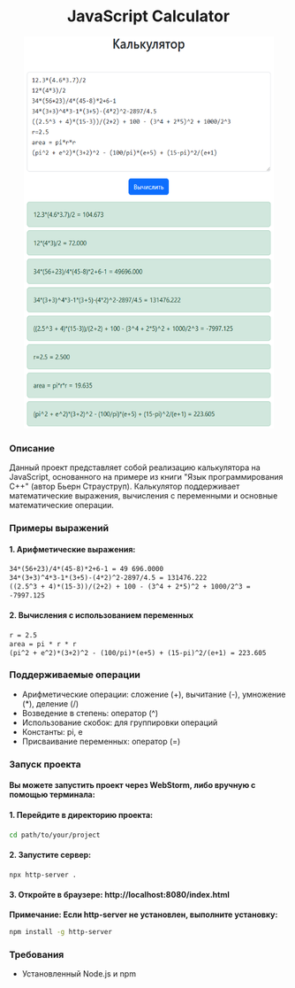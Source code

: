 <div style="text-align: center;">
    <h1>JavaScript Calculator</h1>
</div>

<p style="text-align: center;">
    <img src="public/images/calc.png" alt="Описание изображения" width="453" height="709">
</p>


### Описание
Данный проект представляет собой реализацию калькулятора на JavaScript, основанного на примере из книги "Язык программирования C++" (автор Бьерн Страуструп). Калькулятор поддерживает математические выражения, вычисления с переменными и основные математические операции.

### Примеры выражений

#### 1. Арифметические выражения:
```plaintext
34*(56+23)/4*(45-8)*2+6-1 = 49 696.0000
34*(3+3)^4*3-1*(3+5)-(4*2)^2-2897/4.5 = 131476.222
((2.5^3 + 4)*(15-3))/(2+2) + 100 - (3^4 + 2*5)^2 + 1000/2^3 = -7997.125
```
#### 2. Вычисления с использованием переменных
```plaintext
r = 2.5
area = pi * r * r
(pi^2 + e^2)*(3+2)^2 - (100/pi)*(e+5) + (15-pi)^2/(e+1) = 223.605
```

### Поддерживаемые операции

 - Арифметические операции: сложение (+), вычитание (-), умножение (*), деление (/)
 - Возведение в степень: оператор (^)
 - Использование скобок: для группировки операций
 - Константы: pi, e
 - Присваивание переменных: оператор (=)

### Запуск проекта

#### Вы можете запустить проект через WebStorm, либо вручную с помощью терминала:

#### 1. Перейдите в директорию проекта:

```bash
cd path/to/your/project
```

#### 2. Запустите сервер:
```bash
npx http-server .
```
#### 3. Откройте в браузере: http://localhost:8080/index.html

**Примечание: Если http-server не установлен, выполните установку:**
```bash
npm install -g http-server
```

### Требования
 - Установленный Node.js и npm